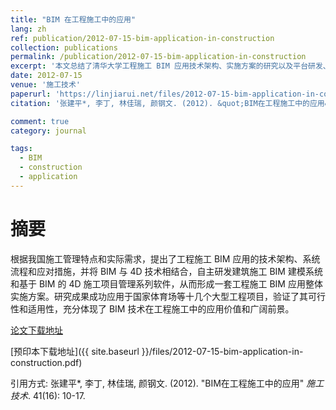 ```yaml
---
title: "BIM 在工程施工中的应用"
lang: zh
ref: publication/2012-07-15-bim-application-in-construction
collection: publications
permalink: /publication/2012-07-15-bim-application-in-construction
excerpt: '本文总结了清华大学工程施工 BIM 应用技术架构、实施方案的研究以及平台研发、应用情况'
date: 2012-07-15
venue: '施工技术'
paperurl: 'https://linjiarui.net/files/2012-07-15-bim-application-in-construction.pdf'
citation: '张建平*, 李丁, 林佳瑞, 颜钢文. (2012). &quot;BIM在工程施工中的应用&quot; <i>施工技术</i>. 41(16): 10-17.'

comment: true
category: journal

tags: 
  - BIM
  - construction
  - application
---
```



摘要
====

根据我国施工管理特点和实际需求，提出了工程施工 BIM 应用的技术架构、系统流程和应对措施，并将 BIM 与 4D 技术相结合，自主研发建筑施工 BIM 建模系统和基于 BIM 的 4D 施工项目管理系列软件，从而形成一套工程施工 BIM 应用整体实施方案。研究成果成功应用于国家体育场等十几个大型工程项目，验证了其可行性和适用性，充分体现了 BIM 技术在工程施工中的应用价值和广阔前景。

[论文下载地址](http://kns.cnki.net/KCMS/detail/detail.aspx?dbcode=CJFQ&dbname=CJFD2012&filename=SGJS201216004&v=MDAxOTJxWTlGWUlSOGVYMUx1eFlTN0RoMVQzcVRyV00xRnJDVVJMT2ZiK1Z1Rnlya1U3N05OaXJCZmJHNEg5UE4=)

[预印本下载地址]({{ site.baseurl }}/files/2012-07-15-bim-application-in-construction.pdf)

引用方式: 张建平*, 李丁, 林佳瑞, 颜钢文. (2012). &quot;BIM在工程施工中的应用&quot; <i>施工技术</i>. 41(16): 10-17.